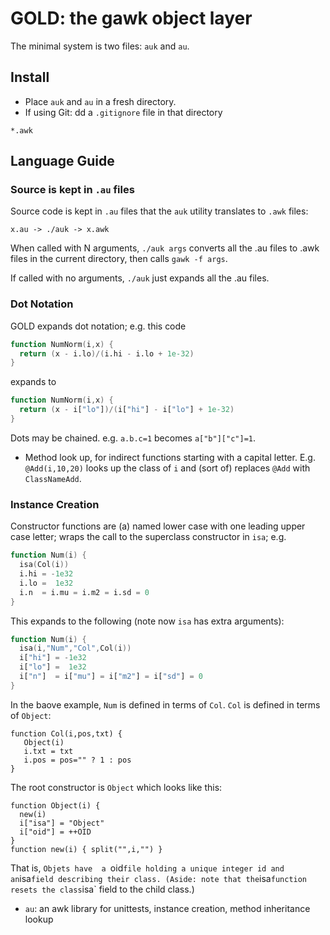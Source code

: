 # GOLD: the gawk object layer

The minimal system is two files: `auk` and `au`. 

## Install

- Place `auk` and `au` in a fresh directory. 
- If using Git: dd a `.gitignore` file in that directory

```
*.awk
```
## Language Guide

### Source is kept in `.au` files

Source code is kept in `.au` files that the `auk` utility translates to `.awk` files:

    x.au -> ./auk -> x.awk

When  called with N arguments, `./auk args` converts all the .au files to .awk files in the current directory, 
then calls `gawk -f args`.

If called with no arguments, `./auk` just expands all the .au files.

### Dot Notation

GOLD expands dot notation; e.g. this code

```awk
function NumNorm(i,x) {
  return (x - i.lo)/(i.hi - i.lo + 1e-32)
}
```

expands to 

```awk
function NumNorm(i,x) {
  return (x - i["lo"])/(i["hi"] - i["lo"] + 1e-32)
}
```

Dots may be chained. e.g.
`a.b.c=1` becomes `a["b"]["c"]=1`.

- Method look up, for indirect functions starting with a capital letter. E.g. `@Add(i,10,20)`
  looks up the class of `i` and (sort of) replaces `@Add` with `ClassNameAdd`.

### Instance Creation

Constructor functions are (a) named lower case with one leading upper case letter;
  wraps the call to the superclass constructor  in `isa`; e.g.

```awk
function Num(i) {
  isa(Col(i))
  i.hi = -1e32
  i.lo =  1e32
  i.n  = i.mu = i.m2 = i.sd = 0
}
```

This expands to the following (note now `isa` has extra arguments):

```awk
function Num(i) {
  isa(i,"Num","Col",Col(i))
  i["hi"] = -1e32
  i["lo"] =  1e32
  i["n"]  = i["mu"] = i["m2"] = i["sd"] = 0
}
```

In the baove example, `Num` is defined in terms of `Col`. `Col` is defined in terms of `Object`:

```Col
function Col(i,pos,txt) {
   Object(i)
   i.txt = txt
   i.pos = pos="" ? 1 : pos
}
```

The root constructor is `Object` which looks like this:

```
function Object(i) { 
  new(i) 
  i["isa"] = "Object"
  i["oid"] = ++OID 
}
function new(i) { split("",i,"") }
```
That is, `Objets have 
a `oid` file holding a unique integer id and 
an `isa` field describing their class. (Aside: note that the `isa` function resets the class `isa` field to the child class.)
 


- `au`: an awk library for unittests, instance creation, method inheritance lookup
